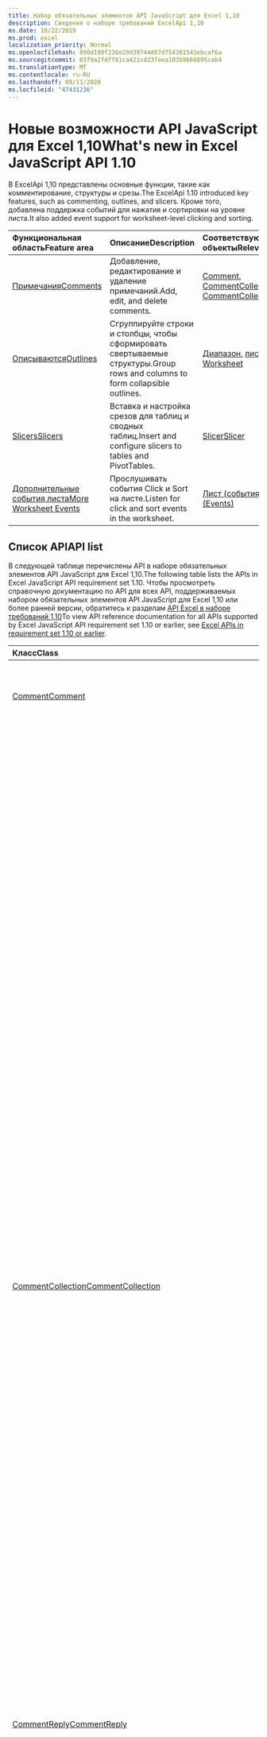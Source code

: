 ```yaml
---
title: Набор обязательных элементов API JavaScript для Excel 1,10
description: Сведения о наборе требований ExcelApi 1,10
ms.date: 10/22/2019
ms.prod: excel
localization_priority: Normal
ms.openlocfilehash: 890d198f238e29d39744d87d754381543ebcaf6a
ms.sourcegitcommit: 83f9a2fdff81ca421cd23feea103b9b60895cab4
ms.translationtype: MT
ms.contentlocale: ru-RU
ms.lasthandoff: 09/11/2020
ms.locfileid: "47431236"
---
```

# <a name="whats-new-in-excel-javascript-api-110"></a><span data-ttu-id="7c756-103">Новые возможности API JavaScript для Excel 1,10</span><span class="sxs-lookup"><span data-stu-id="7c756-103">What's new in Excel JavaScript API 1.10</span></span>

<span data-ttu-id="7c756-104">В ExcelApi 1,10 представлены основные функции, такие как комментирование, структуры и срезы.</span><span class="sxs-lookup"><span data-stu-id="7c756-104">The ExcelApi 1.10 introduced key features, such as commenting, outlines, and slicers.</span></span> <span data-ttu-id="7c756-105">Кроме того, добавлена поддержка событий для нажатия и сортировки на уровне листа.</span><span class="sxs-lookup"><span data-stu-id="7c756-105">It also added event support for worksheet-level clicking and sorting.</span></span>

| <span data-ttu-id="7c756-106">Функциональная область</span><span class="sxs-lookup"><span data-stu-id="7c756-106">Feature area</span></span> | <span data-ttu-id="7c756-107">Описание</span><span class="sxs-lookup"><span data-stu-id="7c756-107">Description</span></span> | <span data-ttu-id="7c756-108">Соответствующие объекты</span><span class="sxs-lookup"><span data-stu-id="7c756-108">Relevant objects</span></span> |
|:--- |:--- |:--- |
| [<span data-ttu-id="7c756-109">Примечания</span><span class="sxs-lookup"><span data-stu-id="7c756-109">Comments</span></span>](../../excel/excel-add-ins-comments.md) | <span data-ttu-id="7c756-110">Добавление, редактирование и удаление примечаний.</span><span class="sxs-lookup"><span data-stu-id="7c756-110">Add, edit, and delete comments.</span></span> | <span data-ttu-id="7c756-111">[Comment](/javascript/api/excel/excel.comment), [CommentCollection](/javascript/api/excel/excel.commentcollection)</span><span class="sxs-lookup"><span data-stu-id="7c756-111">[Comment](/javascript/api/excel/excel.comment), [CommentCollection](/javascript/api/excel/excel.commentcollection)</span></span> |
| [<span data-ttu-id="7c756-112">Описываются</span><span class="sxs-lookup"><span data-stu-id="7c756-112">Outlines</span></span>](../../excel/excel-add-ins-ranges-advanced.md#group-data-for-an-outline) | <span data-ttu-id="7c756-113">Сгруппируйте строки и столбцы, чтобы сформировать свертываемые структуры.</span><span class="sxs-lookup"><span data-stu-id="7c756-113">Group rows and columns to form collapsible outlines.</span></span> | <span data-ttu-id="7c756-114">[Диапазон](/javascript/api/excel/excel.range), [лист](/javascript/api/excel/excel.worksheet)</span><span class="sxs-lookup"><span data-stu-id="7c756-114">[Range](/javascript/api/excel/excel.range), [Worksheet](/javascript/api/excel/excel.worksheet)</span></span> |
| [<span data-ttu-id="7c756-115">Slicers</span><span class="sxs-lookup"><span data-stu-id="7c756-115">Slicers</span></span>](../../excel/excel-add-ins-pivottables.md#slicers) | <span data-ttu-id="7c756-116">Вставка и настройка срезов для таблиц и сводных таблиц.</span><span class="sxs-lookup"><span data-stu-id="7c756-116">Insert and configure slicers to tables and PivotTables.</span></span> | [<span data-ttu-id="7c756-117">Slicer</span><span class="sxs-lookup"><span data-stu-id="7c756-117">Slicer</span></span>](/javascript/api/excel/excel.slicer) |
| [<span data-ttu-id="7c756-118">Дополнительные события листа</span><span class="sxs-lookup"><span data-stu-id="7c756-118">More Worksheet Events</span></span>](../../excel/excel-add-ins-events.md) | <span data-ttu-id="7c756-119">Прослушивать события Click и Sort на листе.</span><span class="sxs-lookup"><span data-stu-id="7c756-119">Listen for click and sort events in the worksheet.</span></span> | [<span data-ttu-id="7c756-120">Лист (события)</span><span class="sxs-lookup"><span data-stu-id="7c756-120">Worksheet (Events)</span></span>](/javascript/api/excel/excel.worksheet#events) |

## <a name="api-list"></a><span data-ttu-id="7c756-121">Список API</span><span class="sxs-lookup"><span data-stu-id="7c756-121">API list</span></span>

<span data-ttu-id="7c756-122">В следующей таблице перечислены API в наборе обязательных элементов API JavaScript для Excel 1,10.</span><span class="sxs-lookup"><span data-stu-id="7c756-122">The following table lists the APIs in Excel JavaScript API requirement set 1.10.</span></span> <span data-ttu-id="7c756-123">Чтобы просмотреть справочную документацию по API для всех API, поддерживаемых набором обязательных элементов API JavaScript для Excel 1,10 или более ранней версии, обратитесь к разделам [API Excel в наборе требований 1,10](/javascript/api/excel?view=excel-js-1.10&preserve-view=true)</span><span class="sxs-lookup"><span data-stu-id="7c756-123">To view API reference documentation for all APIs supported by Excel JavaScript API requirement set 1.10 or earlier, see [Excel APIs in requirement set 1.10 or earlier](/javascript/api/excel?view=excel-js-1.10&preserve-view=true).</span></span>

| <span data-ttu-id="7c756-124">Класс</span><span class="sxs-lookup"><span data-stu-id="7c756-124">Class</span></span> | <span data-ttu-id="7c756-125">Поля</span><span class="sxs-lookup"><span data-stu-id="7c756-125">Fields</span></span> | <span data-ttu-id="7c756-126">Описание</span><span class="sxs-lookup"><span data-stu-id="7c756-126">Description</span></span> |
|:---|:---|:---|
|[<span data-ttu-id="7c756-127">Comment</span><span class="sxs-lookup"><span data-stu-id="7c756-127">Comment</span></span>](/javascript/api/excel/excel.comment)|[<span data-ttu-id="7c756-128">content</span><span class="sxs-lookup"><span data-stu-id="7c756-128">content</span></span>](/javascript/api/excel/excel.comment#content)|<span data-ttu-id="7c756-129">Получает или задает содержимое примечания.</span><span class="sxs-lookup"><span data-stu-id="7c756-129">Gets or sets the comment's content.</span></span> <span data-ttu-id="7c756-130">Строка является обычным текстом.</span><span class="sxs-lookup"><span data-stu-id="7c756-130">The string is plain text.</span></span>|
||[<span data-ttu-id="7c756-131">delete()</span><span class="sxs-lookup"><span data-stu-id="7c756-131">delete()</span></span>](/javascript/api/excel/excel.comment#delete--)|<span data-ttu-id="7c756-132">Удаляет комментарий и все подключенные ответы.</span><span class="sxs-lookup"><span data-stu-id="7c756-132">Deletes the comment and all the connected replies.</span></span>|
||[<span data-ttu-id="7c756-133">getLocation()</span><span class="sxs-lookup"><span data-stu-id="7c756-133">getLocation()</span></span>](/javascript/api/excel/excel.comment#getlocation--)|<span data-ttu-id="7c756-134">Получает ячейку, в которой находится этот комментарий.</span><span class="sxs-lookup"><span data-stu-id="7c756-134">Gets the cell where this comment is located.</span></span>|
||[<span data-ttu-id="7c756-135">authorEmail</span><span class="sxs-lookup"><span data-stu-id="7c756-135">authorEmail</span></span>](/javascript/api/excel/excel.comment#authoremail)|<span data-ttu-id="7c756-136">Получает электронную почту автора примечания.</span><span class="sxs-lookup"><span data-stu-id="7c756-136">Gets the email of the comment's author.</span></span>|
||[<span data-ttu-id="7c756-137">authorName</span><span class="sxs-lookup"><span data-stu-id="7c756-137">authorName</span></span>](/javascript/api/excel/excel.comment#authorname)|<span data-ttu-id="7c756-138">Получает имя автора примечания.</span><span class="sxs-lookup"><span data-stu-id="7c756-138">Gets the name of the comment's author.</span></span>|
||[<span data-ttu-id="7c756-139">creationDate</span><span class="sxs-lookup"><span data-stu-id="7c756-139">creationDate</span></span>](/javascript/api/excel/excel.comment#creationdate)|<span data-ttu-id="7c756-140">Получает время создания примечания.</span><span class="sxs-lookup"><span data-stu-id="7c756-140">Gets the creation time of the comment.</span></span> <span data-ttu-id="7c756-141">Возвращает значение null, если примечание было преобразовано из заметки, так как у примечания нет даты создания.</span><span class="sxs-lookup"><span data-stu-id="7c756-141">Returns null if the comment was converted from a note, since the comment does not have a creation date.</span></span>|
||[<span data-ttu-id="7c756-142">id</span><span class="sxs-lookup"><span data-stu-id="7c756-142">id</span></span>](/javascript/api/excel/excel.comment#id)|<span data-ttu-id="7c756-143">Представляет идентификатор примечания.</span><span class="sxs-lookup"><span data-stu-id="7c756-143">Represents the comment identifier.</span></span> <span data-ttu-id="7c756-144">Только для чтения.</span><span class="sxs-lookup"><span data-stu-id="7c756-144">Read-only.</span></span>|
||[<span data-ttu-id="7c756-145">replies</span><span class="sxs-lookup"><span data-stu-id="7c756-145">replies</span></span>](/javascript/api/excel/excel.comment#replies)|<span data-ttu-id="7c756-146">Представляет коллекцию объектов ответов, связанных с примечанием.</span><span class="sxs-lookup"><span data-stu-id="7c756-146">Represents a collection of reply objects associated with the comment.</span></span> <span data-ttu-id="7c756-147">Только для чтения.</span><span class="sxs-lookup"><span data-stu-id="7c756-147">Read-only.</span></span>|
|[<span data-ttu-id="7c756-148">CommentCollection</span><span class="sxs-lookup"><span data-stu-id="7c756-148">CommentCollection</span></span>](/javascript/api/excel/excel.commentcollection)|[<span data-ttu-id="7c756-149">Add (Целладдресс: \| строка Range, Content: комментричконтент \| String, ContentType?: Excel. ContentType)</span><span class="sxs-lookup"><span data-stu-id="7c756-149">add(cellAddress: Range \| string, content: CommentRichContent \| string, contentType?: Excel.ContentType)</span></span>](/javascript/api/excel/excel.commentcollection#add-celladdress--content--contenttype-)|<span data-ttu-id="7c756-150">Создает новое примечание с указанным содержимым в определенной ячейке.</span><span class="sxs-lookup"><span data-stu-id="7c756-150">Creates a new comment with the given content on the given cell.</span></span> <span data-ttu-id="7c756-151">`InvalidArgument`Если указанный диапазон превышает одну ячейку, возникает ошибка.</span><span class="sxs-lookup"><span data-stu-id="7c756-151">An `InvalidArgument` error is thrown if the provided range is larger than one cell.</span></span>|
||[<span data-ttu-id="7c756-152">getCount()</span><span class="sxs-lookup"><span data-stu-id="7c756-152">getCount()</span></span>](/javascript/api/excel/excel.commentcollection#getcount--)|<span data-ttu-id="7c756-153">Получает количество примечаний в коллекции.</span><span class="sxs-lookup"><span data-stu-id="7c756-153">Gets the number of comments in the collection.</span></span>|
||[<span data-ttu-id="7c756-154">getItem(commentId: string)</span><span class="sxs-lookup"><span data-stu-id="7c756-154">getItem(commentId: string)</span></span>](/javascript/api/excel/excel.commentcollection#getitem-commentid-)|<span data-ttu-id="7c756-155">Получает примечание из коллекции на основе его идентификатора.</span><span class="sxs-lookup"><span data-stu-id="7c756-155">Gets a comment from the collection based on its ID.</span></span> <span data-ttu-id="7c756-156">Только для чтения.</span><span class="sxs-lookup"><span data-stu-id="7c756-156">Read-only.</span></span>|
||[<span data-ttu-id="7c756-157">getItemAt(index: number)</span><span class="sxs-lookup"><span data-stu-id="7c756-157">getItemAt(index: number)</span></span>](/javascript/api/excel/excel.commentcollection#getitemat-index-)|<span data-ttu-id="7c756-158">Получает примечание из коллекции на основе его позиции.</span><span class="sxs-lookup"><span data-stu-id="7c756-158">Gets a comment from the collection based on its position.</span></span>|
||[<span data-ttu-id="7c756-159">getItemByCell(cellAddress: Range \| string)</span><span class="sxs-lookup"><span data-stu-id="7c756-159">getItemByCell(cellAddress: Range \| string)</span></span>](/javascript/api/excel/excel.commentcollection#getitembycell-celladdress-)|<span data-ttu-id="7c756-160">Получает примечание из указанной ячейки.</span><span class="sxs-lookup"><span data-stu-id="7c756-160">Gets the comment from the specified cell.</span></span>|
||[<span data-ttu-id="7c756-161">getItemByReplyId(replyId: string)</span><span class="sxs-lookup"><span data-stu-id="7c756-161">getItemByReplyId(replyId: string)</span></span>](/javascript/api/excel/excel.commentcollection#getitembyreplyid-replyid-)|<span data-ttu-id="7c756-162">Получает комментарий, к которому подключен данный ответ.</span><span class="sxs-lookup"><span data-stu-id="7c756-162">Gets the comment to which the given reply is connected.</span></span>|
||[<span data-ttu-id="7c756-163">items</span><span class="sxs-lookup"><span data-stu-id="7c756-163">items</span></span>](/javascript/api/excel/excel.commentcollection#items)|<span data-ttu-id="7c756-164">Получает загруженные дочерние элементы в этой коллекции.</span><span class="sxs-lookup"><span data-stu-id="7c756-164">Gets the loaded child items in this collection.</span></span>|
|[<span data-ttu-id="7c756-165">CommentReply</span><span class="sxs-lookup"><span data-stu-id="7c756-165">CommentReply</span></span>](/javascript/api/excel/excel.commentreply)|[<span data-ttu-id="7c756-166">content</span><span class="sxs-lookup"><span data-stu-id="7c756-166">content</span></span>](/javascript/api/excel/excel.commentreply#content)|<span data-ttu-id="7c756-167">Получает или задает содержимое ответа на примечание.</span><span class="sxs-lookup"><span data-stu-id="7c756-167">Gets or sets the comment reply's content.</span></span> <span data-ttu-id="7c756-168">Строка является обычным текстом.</span><span class="sxs-lookup"><span data-stu-id="7c756-168">The string is plain text.</span></span>|
||[<span data-ttu-id="7c756-169">delete()</span><span class="sxs-lookup"><span data-stu-id="7c756-169">delete()</span></span>](/javascript/api/excel/excel.commentreply#delete--)|<span data-ttu-id="7c756-170">Удаляет ответ на примечание.</span><span class="sxs-lookup"><span data-stu-id="7c756-170">Deletes the comment reply.</span></span>|
||[<span data-ttu-id="7c756-171">getLocation()</span><span class="sxs-lookup"><span data-stu-id="7c756-171">getLocation()</span></span>](/javascript/api/excel/excel.commentreply#getlocation--)|<span data-ttu-id="7c756-172">Получает ячейку, в которой находится этот ответ на комментарий.</span><span class="sxs-lookup"><span data-stu-id="7c756-172">Gets the cell where this comment reply is located.</span></span>|
||[<span data-ttu-id="7c756-173">getParentComment()</span><span class="sxs-lookup"><span data-stu-id="7c756-173">getParentComment()</span></span>](/javascript/api/excel/excel.commentreply#getparentcomment--)|<span data-ttu-id="7c756-174">Получает родительский комментарий для этого ответа.</span><span class="sxs-lookup"><span data-stu-id="7c756-174">Gets the parent comment of this reply.</span></span>|
||[<span data-ttu-id="7c756-175">authorEmail</span><span class="sxs-lookup"><span data-stu-id="7c756-175">authorEmail</span></span>](/javascript/api/excel/excel.commentreply#authoremail)|<span data-ttu-id="7c756-176">Получает электронную почту автора ответа на примечание.</span><span class="sxs-lookup"><span data-stu-id="7c756-176">Gets the email of the comment reply's author.</span></span>|
||[<span data-ttu-id="7c756-177">authorName</span><span class="sxs-lookup"><span data-stu-id="7c756-177">authorName</span></span>](/javascript/api/excel/excel.commentreply#authorname)|<span data-ttu-id="7c756-178">Получает имя автора ответа на примечание.</span><span class="sxs-lookup"><span data-stu-id="7c756-178">Gets the name of the comment reply's author.</span></span>|
||[<span data-ttu-id="7c756-179">creationDate</span><span class="sxs-lookup"><span data-stu-id="7c756-179">creationDate</span></span>](/javascript/api/excel/excel.commentreply#creationdate)|<span data-ttu-id="7c756-180">Получает время создания ответа на примечание.</span><span class="sxs-lookup"><span data-stu-id="7c756-180">Gets the creation time of the comment reply.</span></span>|
||[<span data-ttu-id="7c756-181">id</span><span class="sxs-lookup"><span data-stu-id="7c756-181">id</span></span>](/javascript/api/excel/excel.commentreply#id)|<span data-ttu-id="7c756-182">Представляет идентификатор ответа на примечание.</span><span class="sxs-lookup"><span data-stu-id="7c756-182">Represents the comment reply identifier.</span></span> <span data-ttu-id="7c756-183">Только для чтения.</span><span class="sxs-lookup"><span data-stu-id="7c756-183">Read-only.</span></span>|
|[<span data-ttu-id="7c756-184">CommentReplyCollection</span><span class="sxs-lookup"><span data-stu-id="7c756-184">CommentReplyCollection</span></span>](/javascript/api/excel/excel.commentreplycollection)|[<span data-ttu-id="7c756-185">Добавить (контент: \| строка комментричконтент, ContentType?: Excel. ContentType)</span><span class="sxs-lookup"><span data-stu-id="7c756-185">add(content: CommentRichContent \| string, contentType?: Excel.ContentType)</span></span>](/javascript/api/excel/excel.commentreplycollection#add-content--contenttype-)|<span data-ttu-id="7c756-186">Создает ответ на примечание.</span><span class="sxs-lookup"><span data-stu-id="7c756-186">Creates a comment reply for comment.</span></span>|
||[<span data-ttu-id="7c756-187">getCount()</span><span class="sxs-lookup"><span data-stu-id="7c756-187">getCount()</span></span>](/javascript/api/excel/excel.commentreplycollection#getcount--)|<span data-ttu-id="7c756-188">Получает количество ответов на примечания в коллекции.</span><span class="sxs-lookup"><span data-stu-id="7c756-188">Gets the number of comment replies in the collection.</span></span>|
||[<span data-ttu-id="7c756-189">getItem(commentReplyId: string)</span><span class="sxs-lookup"><span data-stu-id="7c756-189">getItem(commentReplyId: string)</span></span>](/javascript/api/excel/excel.commentreplycollection#getitem-commentreplyid-)|<span data-ttu-id="7c756-190">Возвращает ответ на примечание, определенное по идентификатору.</span><span class="sxs-lookup"><span data-stu-id="7c756-190">Returns a comment reply identified by its ID.</span></span> <span data-ttu-id="7c756-191">Только для чтения.</span><span class="sxs-lookup"><span data-stu-id="7c756-191">Read-only.</span></span>|
||[<span data-ttu-id="7c756-192">getItemAt(index: number)</span><span class="sxs-lookup"><span data-stu-id="7c756-192">getItemAt(index: number)</span></span>](/javascript/api/excel/excel.commentreplycollection#getitemat-index-)|<span data-ttu-id="7c756-193">Возвращает ответ на примечание на основе его позиции в коллекции.</span><span class="sxs-lookup"><span data-stu-id="7c756-193">Gets a comment reply based on its position in the collection.</span></span>|
||[<span data-ttu-id="7c756-194">items</span><span class="sxs-lookup"><span data-stu-id="7c756-194">items</span></span>](/javascript/api/excel/excel.commentreplycollection#items)|<span data-ttu-id="7c756-195">Получает загруженные дочерние элементы в этой коллекции.</span><span class="sxs-lookup"><span data-stu-id="7c756-195">Gets the loaded child items in this collection.</span></span>|
|[<span data-ttu-id="7c756-196">комментричконтент</span><span class="sxs-lookup"><span data-stu-id="7c756-196">CommentRichContent</span></span>](/javascript/api/excel/excel.commentrichcontent)||[<span data-ttu-id="7c756-197">PivotLayout</span><span class="sxs-lookup"><span data-stu-id="7c756-197">PivotLayout</span></span>](/javascript/api/excel/excel.pivotlayout)|[<span data-ttu-id="7c756-198">enableFieldList</span><span class="sxs-lookup"><span data-stu-id="7c756-198">enableFieldList</span></span>](/javascript/api/excel/excel.pivotlayout#enablefieldlist)|<span data-ttu-id="7c756-199">Указывает, может ли список полей отображаться в пользовательском интерфейсе.</span><span class="sxs-lookup"><span data-stu-id="7c756-199">Specifies whether the field list can be shown in the UI.</span></span>|
|[<span data-ttu-id="7c756-200">PivotTableStyle</span><span class="sxs-lookup"><span data-stu-id="7c756-200">PivotTableStyle</span></span>](/javascript/api/excel/excel.pivottablestyle)|[<span data-ttu-id="7c756-201">delete()</span><span class="sxs-lookup"><span data-stu-id="7c756-201">delete()</span></span>](/javascript/api/excel/excel.pivottablestyle#delete--)|<span data-ttu-id="7c756-202">Удаляет объект PivotTableStyle.</span><span class="sxs-lookup"><span data-stu-id="7c756-202">Deletes the PivotTableStyle.</span></span>|
||[<span data-ttu-id="7c756-203">duplicate()</span><span class="sxs-lookup"><span data-stu-id="7c756-203">duplicate()</span></span>](/javascript/api/excel/excel.pivottablestyle#duplicate--)|<span data-ttu-id="7c756-204">Создает дубликат объекта PivotTableStyle с копиями всех элементов стиля.</span><span class="sxs-lookup"><span data-stu-id="7c756-204">Creates a duplicate of this PivotTableStyle with copies of all the style elements.</span></span>|
||[<span data-ttu-id="7c756-205">name</span><span class="sxs-lookup"><span data-stu-id="7c756-205">name</span></span>](/javascript/api/excel/excel.pivottablestyle#name)|<span data-ttu-id="7c756-206">Получает имя объекта PivotTableStyle.</span><span class="sxs-lookup"><span data-stu-id="7c756-206">Gets the name of the PivotTableStyle.</span></span>|
||[<span data-ttu-id="7c756-207">readOnly</span><span class="sxs-lookup"><span data-stu-id="7c756-207">readOnly</span></span>](/javascript/api/excel/excel.pivottablestyle#readonly)|<span data-ttu-id="7c756-208">Указывает, доступен ли объект Пивоттаблестиле только для чтения.</span><span class="sxs-lookup"><span data-stu-id="7c756-208">Specifies whether this PivotTableStyle object is read-only.</span></span> <span data-ttu-id="7c756-209">Только для чтения.</span><span class="sxs-lookup"><span data-stu-id="7c756-209">Read-only.</span></span>|
|[<span data-ttu-id="7c756-210">PivotTableStyleCollection</span><span class="sxs-lookup"><span data-stu-id="7c756-210">PivotTableStyleCollection</span></span>](/javascript/api/excel/excel.pivottablestylecollection)|[<span data-ttu-id="7c756-211">add(name: string, makeUniqueName?: boolean)</span><span class="sxs-lookup"><span data-stu-id="7c756-211">add(name: string, makeUniqueName?: boolean)</span></span>](/javascript/api/excel/excel.pivottablestylecollection#add-name--makeuniquename-)|<span data-ttu-id="7c756-212">Создает пустой объект PivotTableStyle с указанным именем.</span><span class="sxs-lookup"><span data-stu-id="7c756-212">Creates a blank PivotTableStyle with the specified name.</span></span>|
||[<span data-ttu-id="7c756-213">getCount()</span><span class="sxs-lookup"><span data-stu-id="7c756-213">getCount()</span></span>](/javascript/api/excel/excel.pivottablestylecollection#getcount--)|<span data-ttu-id="7c756-214">Получает количество стилей сводных таблиц в коллекции.</span><span class="sxs-lookup"><span data-stu-id="7c756-214">Gets the number of PivotTable styles in the collection.</span></span>|
||[<span data-ttu-id="7c756-215">getDefault()</span><span class="sxs-lookup"><span data-stu-id="7c756-215">getDefault()</span></span>](/javascript/api/excel/excel.pivottablestylecollection#getdefault--)|<span data-ttu-id="7c756-216">Получает используемый по умолчанию объект PivotTableStyle для области родительского объекта.</span><span class="sxs-lookup"><span data-stu-id="7c756-216">Gets the default PivotTableStyle for the parent object's scope.</span></span>|
||[<span data-ttu-id="7c756-217">getItem(name: string)</span><span class="sxs-lookup"><span data-stu-id="7c756-217">getItem(name: string)</span></span>](/javascript/api/excel/excel.pivottablestylecollection#getitem-name-)|<span data-ttu-id="7c756-218">Получает объект PivotTableStyle по имени.</span><span class="sxs-lookup"><span data-stu-id="7c756-218">Gets a PivotTableStyle by name.</span></span>|
||[<span data-ttu-id="7c756-219">getItemOrNullObject(имя: строка)</span><span class="sxs-lookup"><span data-stu-id="7c756-219">getItemOrNullObject(name: string)</span></span>](/javascript/api/excel/excel.pivottablestylecollection#getitemornullobject-name-)|<span data-ttu-id="7c756-220">Получает объект PivotTableStyle по имени.</span><span class="sxs-lookup"><span data-stu-id="7c756-220">Gets a PivotTableStyle by name.</span></span> <span data-ttu-id="7c756-221">Если объект PivotTableStyle не существует, возвращает пустой объект.</span><span class="sxs-lookup"><span data-stu-id="7c756-221">If the PivotTableStyle does not exist, will return a null object.</span></span>|
||[<span data-ttu-id="7c756-222">items</span><span class="sxs-lookup"><span data-stu-id="7c756-222">items</span></span>](/javascript/api/excel/excel.pivottablestylecollection#items)|<span data-ttu-id="7c756-223">Получает загруженные дочерние элементы в этой коллекции.</span><span class="sxs-lookup"><span data-stu-id="7c756-223">Gets the loaded child items in this collection.</span></span>|
||[<span data-ttu-id="7c756-224">setDefault(newDefaultStyle: PivotTableStyle \| string)</span><span class="sxs-lookup"><span data-stu-id="7c756-224">setDefault(newDefaultStyle: PivotTableStyle \| string)</span></span>](/javascript/api/excel/excel.pivottablestylecollection#setdefault-newdefaultstyle-)|<span data-ttu-id="7c756-225">Задает объект PivotTableStyle, используемый по умолчанию в области родительского объекта.</span><span class="sxs-lookup"><span data-stu-id="7c756-225">Sets the default PivotTableStyle for use in the parent object's scope.</span></span>|
|[<span data-ttu-id="7c756-226">Range</span><span class="sxs-lookup"><span data-stu-id="7c756-226">Range</span></span>](/javascript/api/excel/excel.range)|[<span data-ttu-id="7c756-227">Group (Граупоптион: Excel. Граупоптион)</span><span class="sxs-lookup"><span data-stu-id="7c756-227">group(groupOption: Excel.GroupOption)</span></span>](/javascript/api/excel/excel.range#group-groupoption-)|<span data-ttu-id="7c756-228">Группирует столбцы и строки для структуры.</span><span class="sxs-lookup"><span data-stu-id="7c756-228">Groups columns and rows for an outline.</span></span>|
||[<span data-ttu-id="7c756-229">Хидеграупдетаилс (Граупоптион: Excel. Граупоптион)</span><span class="sxs-lookup"><span data-stu-id="7c756-229">hideGroupDetails(groupOption: Excel.GroupOption)</span></span>](/javascript/api/excel/excel.range#hidegroupdetails-groupoption-)|<span data-ttu-id="7c756-230">Скрытие сведений о группе строк или столбцов.</span><span class="sxs-lookup"><span data-stu-id="7c756-230">Hide details of the row or column group.</span></span>|
||[<span data-ttu-id="7c756-231">height</span><span class="sxs-lookup"><span data-stu-id="7c756-231">height</span></span>](/javascript/api/excel/excel.range#height)|<span data-ttu-id="7c756-232">Возвращает расстояние в пунктах (для масштаба 100 %) от верхнего до нижнего края диапазона.</span><span class="sxs-lookup"><span data-stu-id="7c756-232">Returns the distance in points, for 100% zoom, from top edge of the range to bottom edge of the range.</span></span> <span data-ttu-id="7c756-233">Только для чтения.</span><span class="sxs-lookup"><span data-stu-id="7c756-233">Read-only.</span></span>|
||[<span data-ttu-id="7c756-234">left</span><span class="sxs-lookup"><span data-stu-id="7c756-234">left</span></span>](/javascript/api/excel/excel.range#left)|<span data-ttu-id="7c756-235">Возвращает расстояние в пунктах (для масштаба 100 %) от левого края листа до левого края диапазона.</span><span class="sxs-lookup"><span data-stu-id="7c756-235">Returns the distance in points, for 100% zoom, from left edge of the worksheet to left edge of the range.</span></span> <span data-ttu-id="7c756-236">Только для чтения.</span><span class="sxs-lookup"><span data-stu-id="7c756-236">Read-only.</span></span>|
||[<span data-ttu-id="7c756-237">top</span><span class="sxs-lookup"><span data-stu-id="7c756-237">top</span></span>](/javascript/api/excel/excel.range#top)|<span data-ttu-id="7c756-238">Возвращает расстояние в пунктах для масштаба 100 % от верхнего края листа до верхнего края диапазона.</span><span class="sxs-lookup"><span data-stu-id="7c756-238">Returns the distance in points, for 100% zoom, from top edge of the worksheet to top edge of the range.</span></span> <span data-ttu-id="7c756-239">Только для чтения.</span><span class="sxs-lookup"><span data-stu-id="7c756-239">Read-only.</span></span>|
||[<span data-ttu-id="7c756-240">width</span><span class="sxs-lookup"><span data-stu-id="7c756-240">width</span></span>](/javascript/api/excel/excel.range#width)|<span data-ttu-id="7c756-241">Возвращает расстояние в пунктах (для масштаба 100 %) от левого до правого края диапазона.</span><span class="sxs-lookup"><span data-stu-id="7c756-241">Returns the distance in points, for 100% zoom, from left edge of the range to right edge of the range.</span></span> <span data-ttu-id="7c756-242">Только для чтения.</span><span class="sxs-lookup"><span data-stu-id="7c756-242">Read-only.</span></span>|
||[<span data-ttu-id="7c756-243">Шовграупдетаилс (Граупоптион: Excel. Граупоптион)</span><span class="sxs-lookup"><span data-stu-id="7c756-243">showGroupDetails(groupOption: Excel.GroupOption)</span></span>](/javascript/api/excel/excel.range#showgroupdetails-groupoption-)|<span data-ttu-id="7c756-244">Отображение сведений о группе строк или столбцов.</span><span class="sxs-lookup"><span data-stu-id="7c756-244">Show details of the row or column group.</span></span>|
||[<span data-ttu-id="7c756-245">Разгруппировать (Граупоптион: Excel. Граупоптион)</span><span class="sxs-lookup"><span data-stu-id="7c756-245">ungroup(groupOption: Excel.GroupOption)</span></span>](/javascript/api/excel/excel.range#ungroup-groupoption-)|<span data-ttu-id="7c756-246">Разгруппирование столбцов и строк для структуры.</span><span class="sxs-lookup"><span data-stu-id="7c756-246">Ungroups columns and rows for an outline.</span></span>|
|[<span data-ttu-id="7c756-247">Shape</span><span class="sxs-lookup"><span data-stu-id="7c756-247">Shape</span></span>](/javascript/api/excel/excel.shape)|[<span data-ttu-id="7c756-248">copyTo(destinationSheet?: Worksheet \| string)</span><span class="sxs-lookup"><span data-stu-id="7c756-248">copyTo(destinationSheet?: Worksheet \| string)</span></span>](/javascript/api/excel/excel.shape#copyto-destinationsheet-)|<span data-ttu-id="7c756-249">Копирует и вставляет объект Shape.</span><span class="sxs-lookup"><span data-stu-id="7c756-249">Copies and pastes a Shape object.</span></span>|
||[<span data-ttu-id="7c756-250">placement</span><span class="sxs-lookup"><span data-stu-id="7c756-250">placement</span></span>](/javascript/api/excel/excel.shape#placement)|<span data-ttu-id="7c756-251">Представляет способ прикрепления объекта к ячейкам под ним.</span><span class="sxs-lookup"><span data-stu-id="7c756-251">Represents how the object is attached to the cells below it.</span></span>|
|[<span data-ttu-id="7c756-252">Slicer</span><span class="sxs-lookup"><span data-stu-id="7c756-252">Slicer</span></span>](/javascript/api/excel/excel.slicer)|[<span data-ttu-id="7c756-253">caption</span><span class="sxs-lookup"><span data-stu-id="7c756-253">caption</span></span>](/javascript/api/excel/excel.slicer#caption)|<span data-ttu-id="7c756-254">Представляет подпись среза.</span><span class="sxs-lookup"><span data-stu-id="7c756-254">Represents the caption of slicer.</span></span>|
||[<span data-ttu-id="7c756-255">clearFilters()</span><span class="sxs-lookup"><span data-stu-id="7c756-255">clearFilters()</span></span>](/javascript/api/excel/excel.slicer#clearfilters--)|<span data-ttu-id="7c756-256">Удаляет все фильтры, примененные к срезу.</span><span class="sxs-lookup"><span data-stu-id="7c756-256">Clears all the filters currently applied on the slicer.</span></span>|
||[<span data-ttu-id="7c756-257">delete()</span><span class="sxs-lookup"><span data-stu-id="7c756-257">delete()</span></span>](/javascript/api/excel/excel.slicer#delete--)|<span data-ttu-id="7c756-258">Удаляет срез.</span><span class="sxs-lookup"><span data-stu-id="7c756-258">Deletes the slicer.</span></span>|
||[<span data-ttu-id="7c756-259">getSelectedItems()</span><span class="sxs-lookup"><span data-stu-id="7c756-259">getSelectedItems()</span></span>](/javascript/api/excel/excel.slicer#getselecteditems--)|<span data-ttu-id="7c756-260">Возвращает массив имен выбранных ключей элементов.</span><span class="sxs-lookup"><span data-stu-id="7c756-260">Returns an array of selected items' keys.</span></span> <span data-ttu-id="7c756-261">Только для чтения.</span><span class="sxs-lookup"><span data-stu-id="7c756-261">Read-only.</span></span>|
||[<span data-ttu-id="7c756-262">height</span><span class="sxs-lookup"><span data-stu-id="7c756-262">height</span></span>](/javascript/api/excel/excel.slicer#height)|<span data-ttu-id="7c756-263">Представляет высоту среза (в пунктах).</span><span class="sxs-lookup"><span data-stu-id="7c756-263">Represents the height, in points, of the slicer.</span></span>|
||[<span data-ttu-id="7c756-264">left</span><span class="sxs-lookup"><span data-stu-id="7c756-264">left</span></span>](/javascript/api/excel/excel.slicer#left)|<span data-ttu-id="7c756-265">Представляет расстояние в пунктах от левого края среза до левого края листа.</span><span class="sxs-lookup"><span data-stu-id="7c756-265">Represents the distance, in points, from the left side of the slicer to the left of the worksheet.</span></span>|
||[<span data-ttu-id="7c756-266">name</span><span class="sxs-lookup"><span data-stu-id="7c756-266">name</span></span>](/javascript/api/excel/excel.slicer#name)|<span data-ttu-id="7c756-267">Представляет имя среза.</span><span class="sxs-lookup"><span data-stu-id="7c756-267">Represents the name of slicer.</span></span>|
||[<span data-ttu-id="7c756-268">id</span><span class="sxs-lookup"><span data-stu-id="7c756-268">id</span></span>](/javascript/api/excel/excel.slicer#id)|<span data-ttu-id="7c756-269">Представляет уникальный идентификатор среза.</span><span class="sxs-lookup"><span data-stu-id="7c756-269">Represents the unique id of slicer.</span></span> <span data-ttu-id="7c756-270">Только для чтения.</span><span class="sxs-lookup"><span data-stu-id="7c756-270">Read-only.</span></span>|
||[<span data-ttu-id="7c756-271">isFilterCleared</span><span class="sxs-lookup"><span data-stu-id="7c756-271">isFilterCleared</span></span>](/javascript/api/excel/excel.slicer#isfiltercleared)|<span data-ttu-id="7c756-272">Значение true, если удалены все фильтры, примененные к срезу.</span><span class="sxs-lookup"><span data-stu-id="7c756-272">True if all filters currently applied on the slicer are cleared.</span></span>|
||[<span data-ttu-id="7c756-273">slicerItems</span><span class="sxs-lookup"><span data-stu-id="7c756-273">slicerItems</span></span>](/javascript/api/excel/excel.slicer#sliceritems)|<span data-ttu-id="7c756-274">Представляет коллекцию объектов SlicerItem, которые являются частью среза.</span><span class="sxs-lookup"><span data-stu-id="7c756-274">Represents the collection of SlicerItems that are part of the slicer.</span></span> <span data-ttu-id="7c756-275">Только для чтения.</span><span class="sxs-lookup"><span data-stu-id="7c756-275">Read-only.</span></span>|
||[<span data-ttu-id="7c756-276">worksheet</span><span class="sxs-lookup"><span data-stu-id="7c756-276">worksheet</span></span>](/javascript/api/excel/excel.slicer#worksheet)|<span data-ttu-id="7c756-277">Представляет лист, содержащий срез.</span><span class="sxs-lookup"><span data-stu-id="7c756-277">Represents the worksheet containing the slicer.</span></span> <span data-ttu-id="7c756-278">Только для чтения.</span><span class="sxs-lookup"><span data-stu-id="7c756-278">Read-only.</span></span>|
||<span data-ttu-id="7c756-279">[selectItems(items?: string[])](/javascript/api/excel/excel.slicer#selectitems-items-)</span><span class="sxs-lookup"><span data-stu-id="7c756-279">[selectItems(items?: string[])](/javascript/api/excel/excel.slicer#selectitems-items-)</span></span>|<span data-ttu-id="7c756-280">Выбирает элементы срезов на основе их ключей.</span><span class="sxs-lookup"><span data-stu-id="7c756-280">Selects slicer items based on their keys.</span></span> <span data-ttu-id="7c756-281">Предыдущие выбранные элементы очищаются.</span><span class="sxs-lookup"><span data-stu-id="7c756-281">The previous selections are cleared.</span></span>|
||[<span data-ttu-id="7c756-282">sortBy</span><span class="sxs-lookup"><span data-stu-id="7c756-282">sortBy</span></span>](/javascript/api/excel/excel.slicer#sortby)|<span data-ttu-id="7c756-283">Представляет порядок сортировки элементов в срезе.</span><span class="sxs-lookup"><span data-stu-id="7c756-283">Represents the sort order of the items in the slicer.</span></span> <span data-ttu-id="7c756-284">Возможные значения: "Датасаурцеордер", "Ascending", "Descending".</span><span class="sxs-lookup"><span data-stu-id="7c756-284">Possible values are: "DataSourceOrder", "Ascending", "Descending".</span></span>|
||[<span data-ttu-id="7c756-285">style</span><span class="sxs-lookup"><span data-stu-id="7c756-285">style</span></span>](/javascript/api/excel/excel.slicer#style)|<span data-ttu-id="7c756-286">Постоянное значение, представляющее стиль среза.</span><span class="sxs-lookup"><span data-stu-id="7c756-286">Constant value that represents the Slicer style.</span></span> <span data-ttu-id="7c756-287">Возможные значения: "SlicerStyleLight1", "SlicerStyleLight6", "TableStyleOther1", "TableStyleOther2", "SlicerStyleDark1" и "SlicerStyleDark6".</span><span class="sxs-lookup"><span data-stu-id="7c756-287">Possible values are: "SlicerStyleLight1" through "SlicerStyleLight6", "TableStyleOther1" through "TableStyleOther2", "SlicerStyleDark1" through "SlicerStyleDark6".</span></span> <span data-ttu-id="7c756-288">Также можно указать настраиваемый пользовательский стиль, имеющийся в книге.</span><span class="sxs-lookup"><span data-stu-id="7c756-288">A custom user-defined style present in the workbook can also be specified.</span></span>|
||[<span data-ttu-id="7c756-289">top</span><span class="sxs-lookup"><span data-stu-id="7c756-289">top</span></span>](/javascript/api/excel/excel.slicer#top)|<span data-ttu-id="7c756-290">Представляет расстояние в пунктах от верхнего края среза до верхнего края листа.</span><span class="sxs-lookup"><span data-stu-id="7c756-290">Represents the distance, in points, from the top edge of the slicer to the top of the worksheet.</span></span>|
||[<span data-ttu-id="7c756-291">width</span><span class="sxs-lookup"><span data-stu-id="7c756-291">width</span></span>](/javascript/api/excel/excel.slicer#width)|<span data-ttu-id="7c756-292">Представляет ширину среза (в пунктах).</span><span class="sxs-lookup"><span data-stu-id="7c756-292">Represents the width, in points, of the slicer.</span></span>|
|[<span data-ttu-id="7c756-293">SlicerCollection</span><span class="sxs-lookup"><span data-stu-id="7c756-293">SlicerCollection</span></span>](/javascript/api/excel/excel.slicercollection)|[<span data-ttu-id="7c756-294">add(slicerSource: string \| PivotTable \| Table, sourceField: string \| PivotField \| number \| TableColumn, slicerDestination?: string \| Worksheet)</span><span class="sxs-lookup"><span data-stu-id="7c756-294">add(slicerSource: string \| PivotTable \| Table, sourceField: string \| PivotField \| number \| TableColumn, slicerDestination?: string \| Worksheet)</span></span>](/javascript/api/excel/excel.slicercollection#add-slicersource--sourcefield--slicerdestination-)|<span data-ttu-id="7c756-295">Добавляет новый срез в книгу.</span><span class="sxs-lookup"><span data-stu-id="7c756-295">Adds a new slicer to the workbook.</span></span>|
||[<span data-ttu-id="7c756-296">getCount()</span><span class="sxs-lookup"><span data-stu-id="7c756-296">getCount()</span></span>](/javascript/api/excel/excel.slicercollection#getcount--)|<span data-ttu-id="7c756-297">Возвращает количество срезов в коллекции.</span><span class="sxs-lookup"><span data-stu-id="7c756-297">Returns the number of slicers in the collection.</span></span>|
||[<span data-ttu-id="7c756-298">getItem(key: string)</span><span class="sxs-lookup"><span data-stu-id="7c756-298">getItem(key: string)</span></span>](/javascript/api/excel/excel.slicercollection#getitem-key-)|<span data-ttu-id="7c756-299">Получает объект slicer по его имени или ИД.</span><span class="sxs-lookup"><span data-stu-id="7c756-299">Gets a slicer object using its name or id.</span></span>|
||[<span data-ttu-id="7c756-300">getItemAt(index: number)</span><span class="sxs-lookup"><span data-stu-id="7c756-300">getItemAt(index: number)</span></span>](/javascript/api/excel/excel.slicercollection#getitemat-index-)|<span data-ttu-id="7c756-301">Получает срез на основе его позиции в коллекции.</span><span class="sxs-lookup"><span data-stu-id="7c756-301">Gets a slicer based on its position in the collection.</span></span>|
||[<span data-ttu-id="7c756-302">getItemOrNullObject(key: string)</span><span class="sxs-lookup"><span data-stu-id="7c756-302">getItemOrNullObject(key: string)</span></span>](/javascript/api/excel/excel.slicercollection#getitemornullobject-key-)|<span data-ttu-id="7c756-303">Получает срез по его имени или ИД. Если срез не существует, возвращает пустой объект.</span><span class="sxs-lookup"><span data-stu-id="7c756-303">Gets a slicer using its name or id. If the slicer does not exist, will return a null object.</span></span>|
||[<span data-ttu-id="7c756-304">items</span><span class="sxs-lookup"><span data-stu-id="7c756-304">items</span></span>](/javascript/api/excel/excel.slicercollection#items)|<span data-ttu-id="7c756-305">Получает загруженные дочерние элементы в этой коллекции.</span><span class="sxs-lookup"><span data-stu-id="7c756-305">Gets the loaded child items in this collection.</span></span>|
|[<span data-ttu-id="7c756-306">SlicerItem</span><span class="sxs-lookup"><span data-stu-id="7c756-306">SlicerItem</span></span>](/javascript/api/excel/excel.sliceritem)|[<span data-ttu-id="7c756-307">isSelected</span><span class="sxs-lookup"><span data-stu-id="7c756-307">isSelected</span></span>](/javascript/api/excel/excel.sliceritem#isselected)|<span data-ttu-id="7c756-308">Значение true, если выбран элемент среза.</span><span class="sxs-lookup"><span data-stu-id="7c756-308">True if the slicer item is selected.</span></span>|
||[<span data-ttu-id="7c756-309">hasData</span><span class="sxs-lookup"><span data-stu-id="7c756-309">hasData</span></span>](/javascript/api/excel/excel.sliceritem#hasdata)|<span data-ttu-id="7c756-310">Значение true, если элемент среза содержит данные. </span><span class="sxs-lookup"><span data-stu-id="7c756-310">True if the slicer item has data.</span></span>|
||[<span data-ttu-id="7c756-311">key</span><span class="sxs-lookup"><span data-stu-id="7c756-311">key</span></span>](/javascript/api/excel/excel.sliceritem#key)|<span data-ttu-id="7c756-312">Представляет уникальное значение, соответствующее элементу среза.</span><span class="sxs-lookup"><span data-stu-id="7c756-312">Represents the unique value representing the slicer item.</span></span>|
||[<span data-ttu-id="7c756-313">name</span><span class="sxs-lookup"><span data-stu-id="7c756-313">name</span></span>](/javascript/api/excel/excel.sliceritem#name)|<span data-ttu-id="7c756-314">Представляет заголовок, отображаемый в пользовательском интерфейсе.</span><span class="sxs-lookup"><span data-stu-id="7c756-314">Represents the title displayed in the UI.</span></span>|
|[<span data-ttu-id="7c756-315">SlicerItemCollection</span><span class="sxs-lookup"><span data-stu-id="7c756-315">SlicerItemCollection</span></span>](/javascript/api/excel/excel.sliceritemcollection)|[<span data-ttu-id="7c756-316">getCount()</span><span class="sxs-lookup"><span data-stu-id="7c756-316">getCount()</span></span>](/javascript/api/excel/excel.sliceritemcollection#getcount--)|<span data-ttu-id="7c756-317">Возвращает количество элементов в срезе.</span><span class="sxs-lookup"><span data-stu-id="7c756-317">Returns the number of slicer items in the slicer.</span></span>|
||[<span data-ttu-id="7c756-318">getItem(key: string)</span><span class="sxs-lookup"><span data-stu-id="7c756-318">getItem(key: string)</span></span>](/javascript/api/excel/excel.sliceritemcollection#getitem-key-)|<span data-ttu-id="7c756-319">Получает объект элемента среза по ключу или имени.</span><span class="sxs-lookup"><span data-stu-id="7c756-319">Gets a slicer item object using its key or name.</span></span>|
||[<span data-ttu-id="7c756-320">getItemAt(index: number)</span><span class="sxs-lookup"><span data-stu-id="7c756-320">getItemAt(index: number)</span></span>](/javascript/api/excel/excel.sliceritemcollection#getitemat-index-)|<span data-ttu-id="7c756-321">Получает элемент среза на основе его позиции в коллекции.</span><span class="sxs-lookup"><span data-stu-id="7c756-321">Gets a slicer item based on its position in the collection.</span></span>|
||[<span data-ttu-id="7c756-322">getItemOrNullObject(key: string)</span><span class="sxs-lookup"><span data-stu-id="7c756-322">getItemOrNullObject(key: string)</span></span>](/javascript/api/excel/excel.sliceritemcollection#getitemornullobject-key-)|<span data-ttu-id="7c756-323">Получает элемент среза по ключу или имени.</span><span class="sxs-lookup"><span data-stu-id="7c756-323">Gets a slicer item using its key or name.</span></span> <span data-ttu-id="7c756-324">Если элемент среза не существует, возвращает пустой объект.</span><span class="sxs-lookup"><span data-stu-id="7c756-324">If the slicer item does not exist, will return a null object.</span></span>|
||[<span data-ttu-id="7c756-325">items</span><span class="sxs-lookup"><span data-stu-id="7c756-325">items</span></span>](/javascript/api/excel/excel.sliceritemcollection#items)|<span data-ttu-id="7c756-326">Получает загруженные дочерние элементы в этой коллекции.</span><span class="sxs-lookup"><span data-stu-id="7c756-326">Gets the loaded child items in this collection.</span></span>|
|[<span data-ttu-id="7c756-327">SlicerStyle</span><span class="sxs-lookup"><span data-stu-id="7c756-327">SlicerStyle</span></span>](/javascript/api/excel/excel.slicerstyle)|[<span data-ttu-id="7c756-328">delete()</span><span class="sxs-lookup"><span data-stu-id="7c756-328">delete()</span></span>](/javascript/api/excel/excel.slicerstyle#delete--)|<span data-ttu-id="7c756-329">Удаляет объект SlicerStyle.</span><span class="sxs-lookup"><span data-stu-id="7c756-329">Deletes the SlicerStyle.</span></span>|
||[<span data-ttu-id="7c756-330">duplicate()</span><span class="sxs-lookup"><span data-stu-id="7c756-330">duplicate()</span></span>](/javascript/api/excel/excel.slicerstyle#duplicate--)|<span data-ttu-id="7c756-331">Создает дубликат объекта SlicerStyle с копиями всех элементов стиля.</span><span class="sxs-lookup"><span data-stu-id="7c756-331">Creates a duplicate of this SlicerStyle with copies of all the style elements.</span></span>|
||[<span data-ttu-id="7c756-332">name</span><span class="sxs-lookup"><span data-stu-id="7c756-332">name</span></span>](/javascript/api/excel/excel.slicerstyle#name)|<span data-ttu-id="7c756-333">Получает имя объекта SlicerStyle.</span><span class="sxs-lookup"><span data-stu-id="7c756-333">Gets the name of the SlicerStyle.</span></span>|
||[<span data-ttu-id="7c756-334">readOnly</span><span class="sxs-lookup"><span data-stu-id="7c756-334">readOnly</span></span>](/javascript/api/excel/excel.slicerstyle#readonly)|<span data-ttu-id="7c756-335">Указывает, доступен ли объект Слицерстиле только для чтения.</span><span class="sxs-lookup"><span data-stu-id="7c756-335">Specifies whether this SlicerStyle object is read-only.</span></span> <span data-ttu-id="7c756-336">Только для чтения.</span><span class="sxs-lookup"><span data-stu-id="7c756-336">Read-only.</span></span>|
|[<span data-ttu-id="7c756-337">SlicerStyleCollection</span><span class="sxs-lookup"><span data-stu-id="7c756-337">SlicerStyleCollection</span></span>](/javascript/api/excel/excel.slicerstylecollection)|[<span data-ttu-id="7c756-338">add(name: string, makeUniqueName?: boolean)</span><span class="sxs-lookup"><span data-stu-id="7c756-338">add(name: string, makeUniqueName?: boolean)</span></span>](/javascript/api/excel/excel.slicerstylecollection#add-name--makeuniquename-)|<span data-ttu-id="7c756-339">Создает пустой объект SlicerStyle с указанным именем.</span><span class="sxs-lookup"><span data-stu-id="7c756-339">Creates a blank SlicerStyle with the specified name.</span></span>|
||[<span data-ttu-id="7c756-340">getCount()</span><span class="sxs-lookup"><span data-stu-id="7c756-340">getCount()</span></span>](/javascript/api/excel/excel.slicerstylecollection#getcount--)|<span data-ttu-id="7c756-341">Получает количество стилей срезов в коллекции.</span><span class="sxs-lookup"><span data-stu-id="7c756-341">Gets the number of slicer styles in the collection.</span></span>|
||[<span data-ttu-id="7c756-342">getDefault()</span><span class="sxs-lookup"><span data-stu-id="7c756-342">getDefault()</span></span>](/javascript/api/excel/excel.slicerstylecollection#getdefault--)|<span data-ttu-id="7c756-343">Получает используемый по умолчанию объект SlicerStyle для области родительского объекта.</span><span class="sxs-lookup"><span data-stu-id="7c756-343">Gets the default SlicerStyle for the parent object's scope.</span></span>|
||[<span data-ttu-id="7c756-344">getItem(name: string)</span><span class="sxs-lookup"><span data-stu-id="7c756-344">getItem(name: string)</span></span>](/javascript/api/excel/excel.slicerstylecollection#getitem-name-)|<span data-ttu-id="7c756-345">Получает объект SlicerStyle по имени.</span><span class="sxs-lookup"><span data-stu-id="7c756-345">Gets a SlicerStyle by name.</span></span>|
||[<span data-ttu-id="7c756-346">getItemOrNullObject(имя: строка)</span><span class="sxs-lookup"><span data-stu-id="7c756-346">getItemOrNullObject(name: string)</span></span>](/javascript/api/excel/excel.slicerstylecollection#getitemornullobject-name-)|<span data-ttu-id="7c756-347">Получает объект SlicerStyle по имени.</span><span class="sxs-lookup"><span data-stu-id="7c756-347">Gets a SlicerStyle by name.</span></span> <span data-ttu-id="7c756-348">Если объект SlicerStyle не существует, возвращает пустой объект.</span><span class="sxs-lookup"><span data-stu-id="7c756-348">If the SlicerStyle does not exist, will return a null object.</span></span>|
||[<span data-ttu-id="7c756-349">items</span><span class="sxs-lookup"><span data-stu-id="7c756-349">items</span></span>](/javascript/api/excel/excel.slicerstylecollection#items)|<span data-ttu-id="7c756-350">Получает загруженные дочерние элементы в этой коллекции.</span><span class="sxs-lookup"><span data-stu-id="7c756-350">Gets the loaded child items in this collection.</span></span>|
||[<span data-ttu-id="7c756-351">setDefault(newDefaultStyle: SlicerStyle \| string)</span><span class="sxs-lookup"><span data-stu-id="7c756-351">setDefault(newDefaultStyle: SlicerStyle \| string)</span></span>](/javascript/api/excel/excel.slicerstylecollection#setdefault-newdefaultstyle-)|<span data-ttu-id="7c756-352">Задает объект SlicerStyle, используемый по умолчанию в области родительского объекта.</span><span class="sxs-lookup"><span data-stu-id="7c756-352">Sets the default SlicerStyle for use in the parent object's scope.</span></span>|
|[<span data-ttu-id="7c756-353">TableStyle</span><span class="sxs-lookup"><span data-stu-id="7c756-353">TableStyle</span></span>](/javascript/api/excel/excel.tablestyle)|[<span data-ttu-id="7c756-354">delete()</span><span class="sxs-lookup"><span data-stu-id="7c756-354">delete()</span></span>](/javascript/api/excel/excel.tablestyle#delete--)|<span data-ttu-id="7c756-355">Удаляет объект TableStyle.</span><span class="sxs-lookup"><span data-stu-id="7c756-355">Deletes the TableStyle.</span></span>|
||[<span data-ttu-id="7c756-356">duplicate()</span><span class="sxs-lookup"><span data-stu-id="7c756-356">duplicate()</span></span>](/javascript/api/excel/excel.tablestyle#duplicate--)|<span data-ttu-id="7c756-357">Создает дубликат объекта TableStyle с копиями всех элементов стиля.</span><span class="sxs-lookup"><span data-stu-id="7c756-357">Creates a duplicate of this TableStyle with copies of all the style elements.</span></span>|
||[<span data-ttu-id="7c756-358">name</span><span class="sxs-lookup"><span data-stu-id="7c756-358">name</span></span>](/javascript/api/excel/excel.tablestyle#name)|<span data-ttu-id="7c756-359">Получает имя объекта TableStyle.</span><span class="sxs-lookup"><span data-stu-id="7c756-359">Gets the name of the TableStyle.</span></span>|
||[<span data-ttu-id="7c756-360">readOnly</span><span class="sxs-lookup"><span data-stu-id="7c756-360">readOnly</span></span>](/javascript/api/excel/excel.tablestyle#readonly)|<span data-ttu-id="7c756-361">Указывает, доступен ли объект TableStyle только для чтения.</span><span class="sxs-lookup"><span data-stu-id="7c756-361">Specifies whether this TableStyle object is read-only.</span></span> <span data-ttu-id="7c756-362">Только для чтения.</span><span class="sxs-lookup"><span data-stu-id="7c756-362">Read-only.</span></span>|
|[<span data-ttu-id="7c756-363">TableStyleCollection</span><span class="sxs-lookup"><span data-stu-id="7c756-363">TableStyleCollection</span></span>](/javascript/api/excel/excel.tablestylecollection)|[<span data-ttu-id="7c756-364">add(name: string, makeUniqueName?: boolean)</span><span class="sxs-lookup"><span data-stu-id="7c756-364">add(name: string, makeUniqueName?: boolean)</span></span>](/javascript/api/excel/excel.tablestylecollection#add-name--makeuniquename-)|<span data-ttu-id="7c756-365">Создает пустой объект TableStyle с указанным именем.</span><span class="sxs-lookup"><span data-stu-id="7c756-365">Creates a blank TableStyle with the specified name.</span></span>|
||[<span data-ttu-id="7c756-366">getCount()</span><span class="sxs-lookup"><span data-stu-id="7c756-366">getCount()</span></span>](/javascript/api/excel/excel.tablestylecollection#getcount--)|<span data-ttu-id="7c756-367">Получает количество стилей таблиц в коллекции.</span><span class="sxs-lookup"><span data-stu-id="7c756-367">Gets the number of table styles in the collection.</span></span>|
||[<span data-ttu-id="7c756-368">getDefault()</span><span class="sxs-lookup"><span data-stu-id="7c756-368">getDefault()</span></span>](/javascript/api/excel/excel.tablestylecollection#getdefault--)|<span data-ttu-id="7c756-369">Получает используемый по умолчанию объект TableStyle для области родительского объекта.</span><span class="sxs-lookup"><span data-stu-id="7c756-369">Gets the default TableStyle for the parent object's scope.</span></span>|
||[<span data-ttu-id="7c756-370">getItem(name: string)</span><span class="sxs-lookup"><span data-stu-id="7c756-370">getItem(name: string)</span></span>](/javascript/api/excel/excel.tablestylecollection#getitem-name-)|<span data-ttu-id="7c756-371">Получает объект TableStyle по имени.</span><span class="sxs-lookup"><span data-stu-id="7c756-371">Gets a TableStyle by name.</span></span>|
||[<span data-ttu-id="7c756-372">getItemOrNullObject(имя: строка)</span><span class="sxs-lookup"><span data-stu-id="7c756-372">getItemOrNullObject(name: string)</span></span>](/javascript/api/excel/excel.tablestylecollection#getitemornullobject-name-)|<span data-ttu-id="7c756-373">Получает объект TableStyle по имени.</span><span class="sxs-lookup"><span data-stu-id="7c756-373">Gets a TableStyle by name.</span></span> <span data-ttu-id="7c756-374">Если объект TableStyle не существует, возвращает пустой объект.</span><span class="sxs-lookup"><span data-stu-id="7c756-374">If the TableStyle does not exist, will return a null object.</span></span>|
||[<span data-ttu-id="7c756-375">items</span><span class="sxs-lookup"><span data-stu-id="7c756-375">items</span></span>](/javascript/api/excel/excel.tablestylecollection#items)|<span data-ttu-id="7c756-376">Получает загруженные дочерние элементы в этой коллекции.</span><span class="sxs-lookup"><span data-stu-id="7c756-376">Gets the loaded child items in this collection.</span></span>|
||[<span data-ttu-id="7c756-377">setDefault(newDefaultStyle: TableStyle \| string)</span><span class="sxs-lookup"><span data-stu-id="7c756-377">setDefault(newDefaultStyle: TableStyle \| string)</span></span>](/javascript/api/excel/excel.tablestylecollection#setdefault-newdefaultstyle-)|<span data-ttu-id="7c756-378">Задает объект TableStyle, используемый по умолчанию в области родительского объекта.</span><span class="sxs-lookup"><span data-stu-id="7c756-378">Sets the default TableStyle for use in the parent object's scope.</span></span>|
|[<span data-ttu-id="7c756-379">TimelineStyle</span><span class="sxs-lookup"><span data-stu-id="7c756-379">TimelineStyle</span></span>](/javascript/api/excel/excel.timelinestyle)|[<span data-ttu-id="7c756-380">delete()</span><span class="sxs-lookup"><span data-stu-id="7c756-380">delete()</span></span>](/javascript/api/excel/excel.timelinestyle#delete--)|<span data-ttu-id="7c756-381">Удаляет объект TableStyle.</span><span class="sxs-lookup"><span data-stu-id="7c756-381">Deletes the TableStyle.</span></span>|
||[<span data-ttu-id="7c756-382">duplicate()</span><span class="sxs-lookup"><span data-stu-id="7c756-382">duplicate()</span></span>](/javascript/api/excel/excel.timelinestyle#duplicate--)|<span data-ttu-id="7c756-383">Создает дубликат объекта TimelineStyle с копиями всех элементов стиля.</span><span class="sxs-lookup"><span data-stu-id="7c756-383">Creates a duplicate of this TimelineStyle with copies of all the style elements.</span></span>|
||[<span data-ttu-id="7c756-384">name</span><span class="sxs-lookup"><span data-stu-id="7c756-384">name</span></span>](/javascript/api/excel/excel.timelinestyle#name)|<span data-ttu-id="7c756-385">Получает имя объекта TimelineStyle.</span><span class="sxs-lookup"><span data-stu-id="7c756-385">Gets the name of the TimelineStyle.</span></span>|
||[<span data-ttu-id="7c756-386">readOnly</span><span class="sxs-lookup"><span data-stu-id="7c756-386">readOnly</span></span>](/javascript/api/excel/excel.timelinestyle#readonly)|<span data-ttu-id="7c756-387">Указывает, доступен ли объект Тимелинестиле только для чтения.</span><span class="sxs-lookup"><span data-stu-id="7c756-387">Specifies whether this TimelineStyle object is read-only.</span></span> <span data-ttu-id="7c756-388">Только для чтения.</span><span class="sxs-lookup"><span data-stu-id="7c756-388">Read-only.</span></span>|
|[<span data-ttu-id="7c756-389">TimelineStyleCollection</span><span class="sxs-lookup"><span data-stu-id="7c756-389">TimelineStyleCollection</span></span>](/javascript/api/excel/excel.timelinestylecollection)|[<span data-ttu-id="7c756-390">add(name: string, makeUniqueName?: boolean)</span><span class="sxs-lookup"><span data-stu-id="7c756-390">add(name: string, makeUniqueName?: boolean)</span></span>](/javascript/api/excel/excel.timelinestylecollection#add-name--makeuniquename-)|<span data-ttu-id="7c756-391">Создает пустой объект TimelineStyle с указанным именем.</span><span class="sxs-lookup"><span data-stu-id="7c756-391">Creates a blank TimelineStyle with the specified name.</span></span>|
||[<span data-ttu-id="7c756-392">getCount()</span><span class="sxs-lookup"><span data-stu-id="7c756-392">getCount()</span></span>](/javascript/api/excel/excel.timelinestylecollection#getcount--)|<span data-ttu-id="7c756-393">Получает количество стилей временной шкалы в коллекции.</span><span class="sxs-lookup"><span data-stu-id="7c756-393">Gets the number of timeline styles in the collection.</span></span>|
||[<span data-ttu-id="7c756-394">getDefault()</span><span class="sxs-lookup"><span data-stu-id="7c756-394">getDefault()</span></span>](/javascript/api/excel/excel.timelinestylecollection#getdefault--)|<span data-ttu-id="7c756-395">Получает используемый по умолчанию объект TimelineStyle для области родительского объекта.</span><span class="sxs-lookup"><span data-stu-id="7c756-395">Gets the default TimelineStyle for the parent object's scope.</span></span>|
||[<span data-ttu-id="7c756-396">getItem(name: string)</span><span class="sxs-lookup"><span data-stu-id="7c756-396">getItem(name: string)</span></span>](/javascript/api/excel/excel.timelinestylecollection#getitem-name-)|<span data-ttu-id="7c756-397">Получает объект TimelineStyle по имени.</span><span class="sxs-lookup"><span data-stu-id="7c756-397">Gets a TimelineStyle by name.</span></span>|
||[<span data-ttu-id="7c756-398">getItemOrNullObject(имя: строка)</span><span class="sxs-lookup"><span data-stu-id="7c756-398">getItemOrNullObject(name: string)</span></span>](/javascript/api/excel/excel.timelinestylecollection#getitemornullobject-name-)|<span data-ttu-id="7c756-399">Получает объект TimelineStyle по имени.</span><span class="sxs-lookup"><span data-stu-id="7c756-399">Gets a TimelineStyle by name.</span></span> <span data-ttu-id="7c756-400">Если объект TimelineStyle не существует, возвращает пустой объект.</span><span class="sxs-lookup"><span data-stu-id="7c756-400">If the TimelineStyle does not exist, will return a null object.</span></span>|
||[<span data-ttu-id="7c756-401">items</span><span class="sxs-lookup"><span data-stu-id="7c756-401">items</span></span>](/javascript/api/excel/excel.timelinestylecollection#items)|<span data-ttu-id="7c756-402">Получает загруженные дочерние элементы в этой коллекции.</span><span class="sxs-lookup"><span data-stu-id="7c756-402">Gets the loaded child items in this collection.</span></span>|
||[<span data-ttu-id="7c756-403">setDefault(newDefaultStyle: TimelineStyle \| string)</span><span class="sxs-lookup"><span data-stu-id="7c756-403">setDefault(newDefaultStyle: TimelineStyle \| string)</span></span>](/javascript/api/excel/excel.timelinestylecollection#setdefault-newdefaultstyle-)|<span data-ttu-id="7c756-404">Задает объект TimelineStyle, используемый по умолчанию в области родительского объекта.</span><span class="sxs-lookup"><span data-stu-id="7c756-404">Sets the default TimelineStyle for use in the parent object's scope.</span></span>|
|[<span data-ttu-id="7c756-405">Workbook</span><span class="sxs-lookup"><span data-stu-id="7c756-405">Workbook</span></span>](/javascript/api/excel/excel.workbook)|[<span data-ttu-id="7c756-406">getActiveSlicer()</span><span class="sxs-lookup"><span data-stu-id="7c756-406">getActiveSlicer()</span></span>](/javascript/api/excel/excel.workbook#getactiveslicer--)|<span data-ttu-id="7c756-407">Получает текущий активный срез в книге.</span><span class="sxs-lookup"><span data-stu-id="7c756-407">Gets the currently active slicer in the workbook.</span></span> <span data-ttu-id="7c756-408">Если активного среза нет, `ItemNotFound` создается исключение.</span><span class="sxs-lookup"><span data-stu-id="7c756-408">If there is no active slicer, an `ItemNotFound` exception is thrown.</span></span>|
||[<span data-ttu-id="7c756-409">getActiveSlicerOrNullObject()</span><span class="sxs-lookup"><span data-stu-id="7c756-409">getActiveSlicerOrNullObject()</span></span>](/javascript/api/excel/excel.workbook#getactiveslicerornullobject--)|<span data-ttu-id="7c756-410">Получает текущий активный срез в книге.</span><span class="sxs-lookup"><span data-stu-id="7c756-410">Gets the currently active slicer in the workbook.</span></span> <span data-ttu-id="7c756-411">Если активный срез отсутствует, возвращается пустой объект.</span><span class="sxs-lookup"><span data-stu-id="7c756-411">If there is no active slicer, a null object is returned.</span></span>|
||[<span data-ttu-id="7c756-412">comments</span><span class="sxs-lookup"><span data-stu-id="7c756-412">comments</span></span>](/javascript/api/excel/excel.workbook#comments)|<span data-ttu-id="7c756-413">Представляет коллекцию примечаний, связанных с книгой.</span><span class="sxs-lookup"><span data-stu-id="7c756-413">Represents a collection of Comments associated with the workbook.</span></span> <span data-ttu-id="7c756-414">Только для чтения.</span><span class="sxs-lookup"><span data-stu-id="7c756-414">Read-only.</span></span>|
||[<span data-ttu-id="7c756-415">pivotTableStyles</span><span class="sxs-lookup"><span data-stu-id="7c756-415">pivotTableStyles</span></span>](/javascript/api/excel/excel.workbook#pivottablestyles)|<span data-ttu-id="7c756-416">Представляет коллекцию объектов PivotTableStyles, связанных с книгой.</span><span class="sxs-lookup"><span data-stu-id="7c756-416">Represents a collection of PivotTableStyles associated with the workbook.</span></span> <span data-ttu-id="7c756-417">Только для чтения.</span><span class="sxs-lookup"><span data-stu-id="7c756-417">Read-only.</span></span>|
||[<span data-ttu-id="7c756-418">slicerStyles</span><span class="sxs-lookup"><span data-stu-id="7c756-418">slicerStyles</span></span>](/javascript/api/excel/excel.workbook#slicerstyles)|<span data-ttu-id="7c756-419">Представляет коллекцию объектов SlicerStyles, связанных с книгой.</span><span class="sxs-lookup"><span data-stu-id="7c756-419">Represents a collection of SlicerStyles associated with the workbook.</span></span> <span data-ttu-id="7c756-420">Только для чтения.</span><span class="sxs-lookup"><span data-stu-id="7c756-420">Read-only.</span></span>|
||[<span data-ttu-id="7c756-421">slicers</span><span class="sxs-lookup"><span data-stu-id="7c756-421">slicers</span></span>](/javascript/api/excel/excel.workbook#slicers)|<span data-ttu-id="7c756-422">Представляет коллекцию срезов, связанных с книгой.</span><span class="sxs-lookup"><span data-stu-id="7c756-422">Represents a collection of Slicers associated with the workbook.</span></span> <span data-ttu-id="7c756-423">Только для чтения.</span><span class="sxs-lookup"><span data-stu-id="7c756-423">Read-only.</span></span>|
||[<span data-ttu-id="7c756-424">tableStyles</span><span class="sxs-lookup"><span data-stu-id="7c756-424">tableStyles</span></span>](/javascript/api/excel/excel.workbook#tablestyles)|<span data-ttu-id="7c756-425">Представляет коллекцию объектов TableStyles, связанных с книгой.</span><span class="sxs-lookup"><span data-stu-id="7c756-425">Represents a collection of TableStyles associated with the workbook.</span></span> <span data-ttu-id="7c756-426">Только для чтения.</span><span class="sxs-lookup"><span data-stu-id="7c756-426">Read-only.</span></span>|
||[<span data-ttu-id="7c756-427">timelineStyles</span><span class="sxs-lookup"><span data-stu-id="7c756-427">timelineStyles</span></span>](/javascript/api/excel/excel.workbook#timelinestyles)|<span data-ttu-id="7c756-428">Представляет коллекцию объектов TimelineStyles, связанных с книгой.</span><span class="sxs-lookup"><span data-stu-id="7c756-428">Represents a collection of TimelineStyles associated with the workbook.</span></span> <span data-ttu-id="7c756-429">Только для чтения.</span><span class="sxs-lookup"><span data-stu-id="7c756-429">Read-only.</span></span>|
|[<span data-ttu-id="7c756-430">Worksheet</span><span class="sxs-lookup"><span data-stu-id="7c756-430">Worksheet</span></span>](/javascript/api/excel/excel.worksheet)|[<span data-ttu-id="7c756-431">comments</span><span class="sxs-lookup"><span data-stu-id="7c756-431">comments</span></span>](/javascript/api/excel/excel.worksheet#comments)|<span data-ttu-id="7c756-432">Возвращает коллекцию всех объектов Comments на листе.</span><span class="sxs-lookup"><span data-stu-id="7c756-432">Returns a collection of all the Comments objects on the worksheet.</span></span> <span data-ttu-id="7c756-433">Только для чтения.</span><span class="sxs-lookup"><span data-stu-id="7c756-433">Read-only.</span></span>|
||[<span data-ttu-id="7c756-434">onColumnSorted</span><span class="sxs-lookup"><span data-stu-id="7c756-434">onColumnSorted</span></span>](/javascript/api/excel/excel.worksheet#oncolumnsorted)|<span data-ttu-id="7c756-435">Возникает при сортировке одного или нескольких столбцов.</span><span class="sxs-lookup"><span data-stu-id="7c756-435">Occurs when one or more columns have been sorted.</span></span> <span data-ttu-id="7c756-436">Происходит в результате операции сортировки слева направо.</span><span class="sxs-lookup"><span data-stu-id="7c756-436">This happens as the result of a left-to-right sort operation.</span></span>|
||[<span data-ttu-id="7c756-437">onRowSorted</span><span class="sxs-lookup"><span data-stu-id="7c756-437">onRowSorted</span></span>](/javascript/api/excel/excel.worksheet#onrowsorted)|<span data-ttu-id="7c756-438">Возникает при сортировке одной или нескольких строк.</span><span class="sxs-lookup"><span data-stu-id="7c756-438">Occurs when one or more rows have been sorted.</span></span> <span data-ttu-id="7c756-439">Происходит в результате операции сортировки сверху вниз.</span><span class="sxs-lookup"><span data-stu-id="7c756-439">This happens as the result of a top-to-bottom sort operation.</span></span>|
||[<span data-ttu-id="7c756-440">onSingleClicked</span><span class="sxs-lookup"><span data-stu-id="7c756-440">onSingleClicked</span></span>](/javascript/api/excel/excel.worksheet#onsingleclicked)|<span data-ttu-id="7c756-441">Происходит, когда на листе происходит действие, нажатие которого выполняется влево.</span><span class="sxs-lookup"><span data-stu-id="7c756-441">Occurs when a left-clicked/tapped action happens in the worksheet.</span></span> <span data-ttu-id="7c756-442">Это событие не будет инициировано при нажатии следующих условий:</span><span class="sxs-lookup"><span data-stu-id="7c756-442">This event will not be fired when clicking in the following cases:</span></span>|
||[<span data-ttu-id="7c756-443">slicers</span><span class="sxs-lookup"><span data-stu-id="7c756-443">slicers</span></span>](/javascript/api/excel/excel.worksheet#slicers)|<span data-ttu-id="7c756-444">Возвращает коллекцию срезов, которые входят в состав рабочего листа.</span><span class="sxs-lookup"><span data-stu-id="7c756-444">Returns a collection of slicers that are part of the worksheet.</span></span> <span data-ttu-id="7c756-445">Только для чтения.</span><span class="sxs-lookup"><span data-stu-id="7c756-445">Read-only.</span></span>|
||[<span data-ttu-id="7c756-446">Шоваутлинелевелс (Ровлевелс: число, Колумнлевелс: число)</span><span class="sxs-lookup"><span data-stu-id="7c756-446">showOutlineLevels(rowLevels: number, columnLevels: number)</span></span>](/javascript/api/excel/excel.worksheet#showoutlinelevels-rowlevels--columnlevels-)|<span data-ttu-id="7c756-447">Отображает группы строк или столбцов по их уровням структуры.</span><span class="sxs-lookup"><span data-stu-id="7c756-447">Shows row or column groups by their outline levels.</span></span>|
|[<span data-ttu-id="7c756-448">WorksheetCollection</span><span class="sxs-lookup"><span data-stu-id="7c756-448">WorksheetCollection</span></span>](/javascript/api/excel/excel.worksheetcollection)|[<span data-ttu-id="7c756-449">onColumnSorted</span><span class="sxs-lookup"><span data-stu-id="7c756-449">onColumnSorted</span></span>](/javascript/api/excel/excel.worksheetcollection#oncolumnsorted)|<span data-ttu-id="7c756-450">Возникает при сортировке одного или нескольких столбцов.</span><span class="sxs-lookup"><span data-stu-id="7c756-450">Occurs when one or more columns have been sorted.</span></span> <span data-ttu-id="7c756-451">Происходит в результате операции сортировки слева направо.</span><span class="sxs-lookup"><span data-stu-id="7c756-451">This happens as the result of a left-to-right sort operation.</span></span>|
||[<span data-ttu-id="7c756-452">onRowSorted</span><span class="sxs-lookup"><span data-stu-id="7c756-452">onRowSorted</span></span>](/javascript/api/excel/excel.worksheetcollection#onrowsorted)|<span data-ttu-id="7c756-453">Возникает при сортировке одной или нескольких строк.</span><span class="sxs-lookup"><span data-stu-id="7c756-453">Occurs when one or more rows have been sorted.</span></span> <span data-ttu-id="7c756-454">Происходит в результате операции сортировки сверху вниз.</span><span class="sxs-lookup"><span data-stu-id="7c756-454">This happens as the result of a top-to-bottom sort operation.</span></span>|
||[<span data-ttu-id="7c756-455">onSingleClicked</span><span class="sxs-lookup"><span data-stu-id="7c756-455">onSingleClicked</span></span>](/javascript/api/excel/excel.worksheetcollection#onsingleclicked)|<span data-ttu-id="7c756-456">Возникает, когда в коллекции листа происходит операция с нажатием и нажатием левой кнопкой мыши.</span><span class="sxs-lookup"><span data-stu-id="7c756-456">Occurs when left-clicked/tapped operation happens in the worksheet collection.</span></span> <span data-ttu-id="7c756-457">Это событие не будет инициировано при нажатии следующих условий:</span><span class="sxs-lookup"><span data-stu-id="7c756-457">This event will not be fired when clicking in the following cases:</span></span>|
|[<span data-ttu-id="7c756-458">WorksheetColumnSortedEventArgs</span><span class="sxs-lookup"><span data-stu-id="7c756-458">WorksheetColumnSortedEventArgs</span></span>](/javascript/api/excel/excel.worksheetcolumnsortedeventargs)|[<span data-ttu-id="7c756-459">address</span><span class="sxs-lookup"><span data-stu-id="7c756-459">address</span></span>](/javascript/api/excel/excel.worksheetcolumnsortedeventargs#address)|<span data-ttu-id="7c756-460">Получает адрес диапазона, представляющий отсортированные области конкретного листа.</span><span class="sxs-lookup"><span data-stu-id="7c756-460">Gets the range address that represents the sorted areas of a specific worksheet.</span></span> <span data-ttu-id="7c756-461">Возвращаются только столбцы, измененные в результате операции сортировки.</span><span class="sxs-lookup"><span data-stu-id="7c756-461">Only columns changed as a result of the sort operation are returned.</span></span>|
||[<span data-ttu-id="7c756-462">source</span><span class="sxs-lookup"><span data-stu-id="7c756-462">source</span></span>](/javascript/api/excel/excel.worksheetcolumnsortedeventargs#source)|<span data-ttu-id="7c756-463">Получает источник события.</span><span class="sxs-lookup"><span data-stu-id="7c756-463">Gets the source of the event.</span></span> <span data-ttu-id="7c756-464">Дополнительные сведения см. в статье Excel.EventSource.</span><span class="sxs-lookup"><span data-stu-id="7c756-464">See Excel.EventSource for details.</span></span>|
||[<span data-ttu-id="7c756-465">type</span><span class="sxs-lookup"><span data-stu-id="7c756-465">type</span></span>](/javascript/api/excel/excel.worksheetcolumnsortedeventargs#type)|<span data-ttu-id="7c756-466">Получает тип события.</span><span class="sxs-lookup"><span data-stu-id="7c756-466">Gets the type of the event.</span></span> <span data-ttu-id="7c756-467">Дополнительные сведения см. в статье Excel.EventType.</span><span class="sxs-lookup"><span data-stu-id="7c756-467">See Excel.EventType for details.</span></span>|
||[<span data-ttu-id="7c756-468">worksheetId</span><span class="sxs-lookup"><span data-stu-id="7c756-468">worksheetId</span></span>](/javascript/api/excel/excel.worksheetcolumnsortedeventargs#worksheetid)|<span data-ttu-id="7c756-469">Получает идентификатор листа, в котором выполнена сортировка.</span><span class="sxs-lookup"><span data-stu-id="7c756-469">Gets the id of the worksheet where the sorting happened.</span></span>|
|[<span data-ttu-id="7c756-470">WorksheetRowSortedEventArgs</span><span class="sxs-lookup"><span data-stu-id="7c756-470">WorksheetRowSortedEventArgs</span></span>](/javascript/api/excel/excel.worksheetrowsortedeventargs)|[<span data-ttu-id="7c756-471">address</span><span class="sxs-lookup"><span data-stu-id="7c756-471">address</span></span>](/javascript/api/excel/excel.worksheetrowsortedeventargs#address)|<span data-ttu-id="7c756-472">Получает адрес диапазона, представляющий отсортированные области конкретного листа.</span><span class="sxs-lookup"><span data-stu-id="7c756-472">Gets the range address that represents the sorted areas of a specific worksheet.</span></span> <span data-ttu-id="7c756-473">Возвращаются только строки, измененные в результате операции сортировки.</span><span class="sxs-lookup"><span data-stu-id="7c756-473">Only rows changed as a result of the sort operation are returned.</span></span>|
||[<span data-ttu-id="7c756-474">source</span><span class="sxs-lookup"><span data-stu-id="7c756-474">source</span></span>](/javascript/api/excel/excel.worksheetrowsortedeventargs#source)|<span data-ttu-id="7c756-475">Получает источник события.</span><span class="sxs-lookup"><span data-stu-id="7c756-475">Gets the source of the event.</span></span> <span data-ttu-id="7c756-476">Дополнительные сведения см. в статье Excel.EventSource.</span><span class="sxs-lookup"><span data-stu-id="7c756-476">See Excel.EventSource for details.</span></span>|
||[<span data-ttu-id="7c756-477">type</span><span class="sxs-lookup"><span data-stu-id="7c756-477">type</span></span>](/javascript/api/excel/excel.worksheetrowsortedeventargs#type)|<span data-ttu-id="7c756-478">Получает тип события.</span><span class="sxs-lookup"><span data-stu-id="7c756-478">Gets the type of the event.</span></span> <span data-ttu-id="7c756-479">Дополнительные сведения см. в статье Excel.EventType.</span><span class="sxs-lookup"><span data-stu-id="7c756-479">See Excel.EventType for details.</span></span>|
||[<span data-ttu-id="7c756-480">worksheetId</span><span class="sxs-lookup"><span data-stu-id="7c756-480">worksheetId</span></span>](/javascript/api/excel/excel.worksheetrowsortedeventargs#worksheetid)|<span data-ttu-id="7c756-481">Получает идентификатор листа, в котором выполнена сортировка.</span><span class="sxs-lookup"><span data-stu-id="7c756-481">Gets the id of the worksheet where the sorting happened.</span></span>|
|[<span data-ttu-id="7c756-482">WorksheetSingleClickedEventArgs</span><span class="sxs-lookup"><span data-stu-id="7c756-482">WorksheetSingleClickedEventArgs</span></span>](/javascript/api/excel/excel.worksheetsingleclickedeventargs)|[<span data-ttu-id="7c756-483">address</span><span class="sxs-lookup"><span data-stu-id="7c756-483">address</span></span>](/javascript/api/excel/excel.worksheetsingleclickedeventargs#address)|<span data-ttu-id="7c756-484">Получает адрес, представляющий ячейку, по которой выполнен щелчок левой кнопкой мыши или нажатие, для определенного листа.</span><span class="sxs-lookup"><span data-stu-id="7c756-484">Gets the address that represents the cell which was left-clicked/tapped for a specific worksheet.</span></span>|
||[<span data-ttu-id="7c756-485">offsetX</span><span class="sxs-lookup"><span data-stu-id="7c756-485">offsetX</span></span>](/javascript/api/excel/excel.worksheetsingleclickedeventargs#offsetx)|<span data-ttu-id="7c756-486">Расстояние (в пунктах) от левой щелчка/касания до левого (или правого для языков с письмом справа налево) границы линии сетки для ячейки с левой щелчком мыши.</span><span class="sxs-lookup"><span data-stu-id="7c756-486">The distance, in points, from the left-clicked/tapped point to the left (or right for right-to-left languages) gridline edge of the left-clicked/tapped cell.</span></span>|
||[<span data-ttu-id="7c756-487">offsetY</span><span class="sxs-lookup"><span data-stu-id="7c756-487">offsetY</span></span>](/javascript/api/excel/excel.worksheetsingleclickedeventargs#offsety)|<span data-ttu-id="7c756-488">Расстояние в пунктах от точки щелчка левой кнопкой мыши или нажатия до верхнего края сетки ячейки, по которой выполнен щелчок левой кнопкой мыши или нажатие.</span><span class="sxs-lookup"><span data-stu-id="7c756-488">The distance, in points, from the left-clicked/tapped point to the top gridline edge of the left-clicked/tapped cell.</span></span>|
||[<span data-ttu-id="7c756-489">type</span><span class="sxs-lookup"><span data-stu-id="7c756-489">type</span></span>](/javascript/api/excel/excel.worksheetsingleclickedeventargs#type)|<span data-ttu-id="7c756-490">Получает тип события.</span><span class="sxs-lookup"><span data-stu-id="7c756-490">Gets the type of the event.</span></span>|
||[<span data-ttu-id="7c756-491">worksheetId</span><span class="sxs-lookup"><span data-stu-id="7c756-491">worksheetId</span></span>](/javascript/api/excel/excel.worksheetsingleclickedeventargs#worksheetid)|<span data-ttu-id="7c756-492">Получает идентификатор листа, в котором по ячейке выполнен щелчок левой кнопкой мыши или нажатие.</span><span class="sxs-lookup"><span data-stu-id="7c756-492">Gets the id of the worksheet in which the cell was left-clicked/tapped.</span></span>|

## <a name="see-also"></a><span data-ttu-id="7c756-493">См. также</span><span class="sxs-lookup"><span data-stu-id="7c756-493">See also</span></span>

- [<span data-ttu-id="7c756-494">Справочная документация по API JavaScript для Excel</span><span class="sxs-lookup"><span data-stu-id="7c756-494">Excel JavaScript API Reference Documentation</span></span>](/javascript/api/excel?view=excel-js-1.10&preserve-view=true)
- [<span data-ttu-id="7c756-495">Наборы обязательных элементов API JavaScript для Excel</span><span class="sxs-lookup"><span data-stu-id="7c756-495">Excel JavaScript API requirement sets</span></span>](./excel-api-requirement-sets.md)
